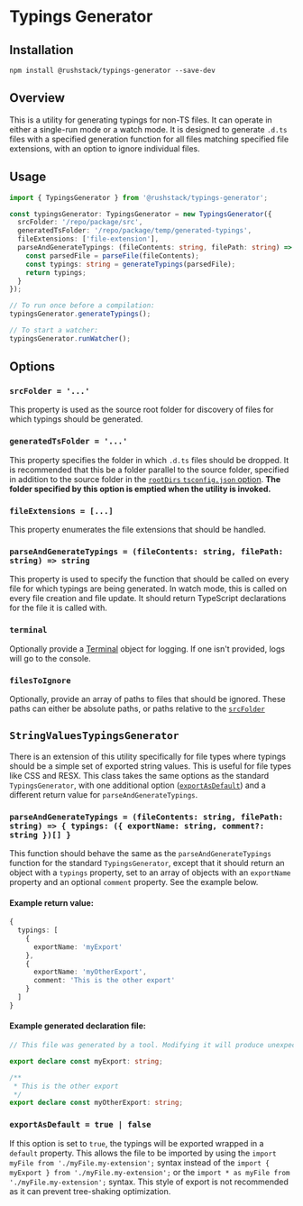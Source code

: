 # Typings Generator

## Installation

`npm install @rushstack/typings-generator --save-dev`

## Overview

This is a utility for generating typings for non-TS files. It can operate in either a single-run mode or
a watch mode. It is designed to generate `.d.ts` files with a specified generation function for all files matching
specified file extensions, with an option to ignore individual files.

## Usage

```TypeScript
import { TypingsGenerator } from '@rushstack/typings-generator';

const typingsGenerator: TypingsGenerator = new TypingsGenerator({
  srcFolder: '/repo/package/src',
  generatedTsFolder: '/repo/package/temp/generated-typings',
  fileExtensions: ['file-extension'],
  parseAndGenerateTypings: (fileContents: string, filePath: string) => {
    const parsedFile = parseFile(fileContents);
    const typings: string = generateTypings(parsedFile);
    return typings;
  }
});

// To run once before a compilation:
typingsGenerator.generateTypings();

// To start a watcher:
typingsGenerator.runWatcher();
```

## Options

### `srcFolder = '...'`

This property is used as the source root folder for discovery of files for which typings should be generated.

### `generatedTsFolder = '...'`

This property specifies the folder in which `.d.ts` files should be dropped. It is recommended
that this be a folder parallel to the source folder, specified in addition to the source folder in the
[`rootDirs` `tsconfig.json` option](https://www.typescriptlang.org/docs/handbook/compiler-options.html).
**The folder specified by this option is emptied when the utility is invoked.**

### `fileExtensions = [...]`

This property enumerates the file extensions that should be handled.

### `parseAndGenerateTypings = (fileContents: string, filePath: string) => string`

This property is used to specify the function that should be called on every file for which typings
are being generated. In watch mode, this is called on every file creation and file update. It should
return TypeScript declarations for the file it is called with.

### `terminal`

Optionally provide a [Terminal](https://github.com/microsoft/rushstack/blob/master/libraries/node-core-library/src/Terminal/Terminal.ts)
object for logging. If one isn't provided, logs will go to the console.

### `filesToIgnore`

Optionally, provide an array of paths to files that should be ignored. These paths can either be absolute
paths, or paths relative to the [`srcFolder`](#srcFolder--)

## `StringValuesTypingsGenerator`

There is an extension of this utility specifically for file types where typings should be a simple
set of exported string values. This is useful for file types like CSS and RESX. This class takes
the same options as the standard `TypingsGenerator`, with one additional option ([`exportAsDefault`](#exportAsDefault--)) and a different return value for `parseAndGenerateTypings`.

### `parseAndGenerateTypings = (fileContents: string, filePath: string) => { typings: ({ exportName: string, comment?: string })[] }`

This function should behave the same as the `parseAndGenerateTypings` function for the standard
`TypingsGenerator`, except that it should return an object with a `typings` property, set to
an array of objects with an `exportName` property and an optional `comment` property.
See the example below.

#### Example return value:

```TypeScript
{
  typings: [
    {
      exportName: 'myExport'
    },
    {
      exportName: 'myOtherExport',
      comment: 'This is the other export'
    }
  ]
}
```

#### Example generated declaration file:

```TypeScript
// This file was generated by a tool. Modifying it will produce unexpected behavior

export declare const myExport: string;

/**
 * This is the other export
 */
export declare const myOtherExport: string;

```

### `exportAsDefault = true | false`

If this option is set to `true`, the typings will be exported wrapped in a `default` property. This
allows the file to be imported by using the `import myFile from './myFile.my-extension';` syntax instead of
the `import { myExport } from './myFile.my-extension';` or the `import * as myFile from './myFile.my-extension';`
syntax. This style of export is not recommended as it can prevent tree-shaking optimization.
